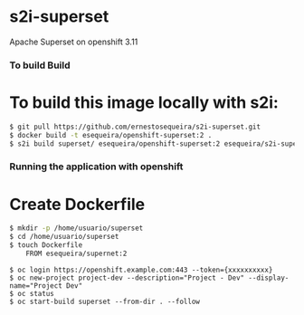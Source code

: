 # s2i-superset
Apache Superset on openshift 3.11

### To build Build


# To build this image locally with s2i:

```sh
$ git pull https://github.com/ernestosequeira/s2i-superset.git
$ docker build -t esequeira/openshift-superset:2 .
$ s2i build superset/ esequeira/openshift-superset:2 esequeira/s2i-superset:2
```

### Running the application with openshift 

# Create Dockerfile

```sh
$ mkdir -p /home/usuario/superset
$ cd /home/usuario/superset
$ touch Dockerfile
	FROM esequeira/supernet:2
```

```
$ oc login https://openshift.example.com:443 --token={xxxxxxxxxx}
$ oc new-project project-dev --description="Project - Dev" --display-name="Project Dev"
$ oc status
$ oc start-build superset --from-dir . --follow

```
